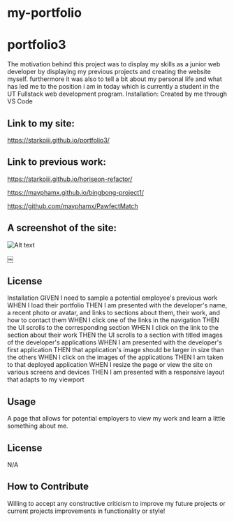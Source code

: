 # my-portfolio
# portfolio3
The motivation behind this project was to display my skills as a junior web developer by displaying my previous projects and creating the website myself. furthermore it was also to tell a bit about my personal life and what has led me to the position i am in today which is currently a student in the UT Fullstack web development program.
Installation:
Created by me through VS Code
## Link to my site:
https://starkoiii.github.io/portfolio3/
## Link to previous work:
https://starkoiii.github.io/horiseon-refactor/

https://mayphamx.github.io/bingbong-project1/

https://github.com/mayphamx/PawfectMatch

## A screenshot of the site:

![Alt text](./assets/images/site.png)

￼

## License
Installation GIVEN I need to sample a potential employee's previous work WHEN I load their portfolio THEN I am presented with the developer's name, a recent photo or avatar, and links to sections about them, their work, and how to contact them WHEN I click one of the links in the navigation THEN the UI scrolls to the corresponding section WHEN I click on the link to the section about their work THEN the UI scrolls to a section with titled images of the developer's applications WHEN I am presented with the developer's first application THEN that application's image should be larger in size than the others WHEN I click on the images of the applications THEN I am taken to that deployed application WHEN I resize the page or view the site on various screens and devices THEN I am presented with a responsive layout that adapts to my viewport

## Usage
A page that allows for potential employers to view my work and learn a little something about me.

## License
N/A

## How to Contribute
Willing to accept any constructive criticism to improve my future projects or current projects improvements in functionality or style!
